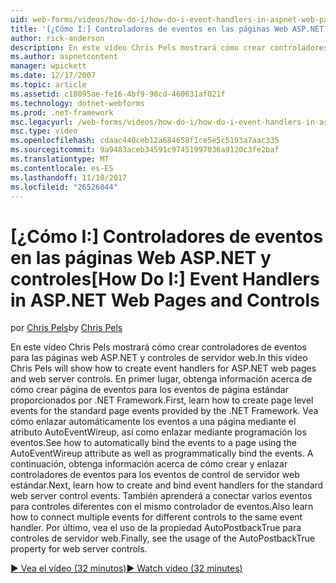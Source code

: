 ```yaml
---
uid: web-forms/videos/how-do-i/how-do-i-event-handlers-in-aspnet-web-pages-and-controls
title: '[¿Cómo I:] Controladores de eventos en las páginas Web ASP.NET y controles | Documentos de Microsoft'
author: rick-anderson
description: En este vídeo Chris Pels mostrará cómo crear controladores de eventos para las páginas web ASP.NET y controles de servidor web. En primer lugar, obtenga información sobre cómo crear f de eventos de nivel de página...
ms.author: aspnetcontent
manager: wpickett
ms.date: 12/17/2007
ms.topic: article
ms.assetid: c18095ae-fe16-4bf9-98cd-460631af021f
ms.technology: dotnet-webforms
ms.prod: .net-framework
msc.legacyurl: /web-forms/videos/how-do-i/how-do-i-event-handlers-in-aspnet-web-pages-and-controls
msc.type: video
ms.openlocfilehash: cdaac440ceb12a684658f1ce5e5c5193a7aac335
ms.sourcegitcommit: 9a9483aceb34591c97451997036a9120c3fe2baf
ms.translationtype: MT
ms.contentlocale: es-ES
ms.lasthandoff: 11/10/2017
ms.locfileid: "26526044"
---
```

<a name="how-do-i-event-handlers-in-aspnet-web-pages-and-controls"></a><span data-ttu-id="6eaf2-104">[¿Cómo I:] Controladores de eventos en las páginas Web ASP.NET y controles</span><span class="sxs-lookup"><span data-stu-id="6eaf2-104">[How Do I:] Event Handlers in ASP.NET Web Pages and Controls</span></span>
====================
<span data-ttu-id="6eaf2-105">por [Chris Pels](https://twitter.com/chrispels)</span><span class="sxs-lookup"><span data-stu-id="6eaf2-105">by [Chris Pels](https://twitter.com/chrispels)</span></span>

<span data-ttu-id="6eaf2-106">En este vídeo Chris Pels mostrará cómo crear controladores de eventos para las páginas web ASP.NET y controles de servidor web.</span><span class="sxs-lookup"><span data-stu-id="6eaf2-106">In this video Chris Pels will show how to create event handlers for ASP.NET web pages and web server controls.</span></span> <span data-ttu-id="6eaf2-107">En primer lugar, obtenga información acerca de cómo crear página de eventos para los eventos de página estándar proporcionados por .NET Framework.</span><span class="sxs-lookup"><span data-stu-id="6eaf2-107">First, learn how to create page level events for the standard page events provided by the .NET Framework.</span></span> <span data-ttu-id="6eaf2-108">Vea cómo enlazar automáticamente los eventos a una página mediante el atributo AutoEventWireup, así como enlazar mediante programación los eventos.</span><span class="sxs-lookup"><span data-stu-id="6eaf2-108">See how to automatically bind the events to a page using the AutoEventWireup attribute as well as programmatically bind the events.</span></span> <span data-ttu-id="6eaf2-109">A continuación, obtenga información acerca de cómo crear y enlazar controladores de eventos para los eventos de control de servidor web estándar.</span><span class="sxs-lookup"><span data-stu-id="6eaf2-109">Next, learn how to create and bind event handlers for the standard web server control events.</span></span> <span data-ttu-id="6eaf2-110">También aprenderá a conectar varios eventos para controles diferentes con el mismo controlador de eventos.</span><span class="sxs-lookup"><span data-stu-id="6eaf2-110">Also learn how to connect multiple events for different controls to the same event handler.</span></span> <span data-ttu-id="6eaf2-111">Por último, vea el uso de la propiedad AutoPostbackTrue para controles de servidor web.</span><span class="sxs-lookup"><span data-stu-id="6eaf2-111">Finally, see the usage of the AutoPostbackTrue property for web server controls.</span></span>

[<span data-ttu-id="6eaf2-112">&#9654; Vea el vídeo (32 minutos)</span><span class="sxs-lookup"><span data-stu-id="6eaf2-112">&#9654; Watch video (32 minutes)</span></span>](https://channel9.msdn.com/Blogs/ASP-NET-Site-Videos/how-do-i-event-handlers-in-aspnet-web-pages-and-controls)
